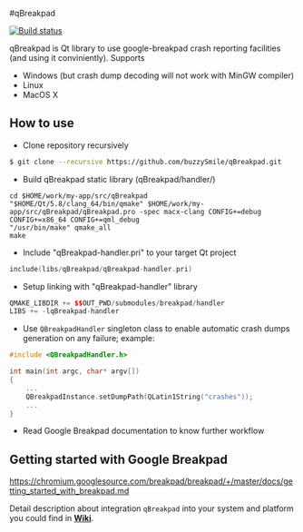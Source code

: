 #qBreakpad

[![Build status](https://travis-ci.org/buzzySmile/qBreakpad.svg?branch=master)](https://travis-ci.org/buzzySmile/qBreakpad)

qBreakpad is Qt library to use google-breakpad crash reporting facilities (and using it conviniently).
Supports
* Windows (but crash dump decoding will not work with MinGW compiler)
* Linux
* MacOS X

How to use
----------------

* Clone repository recursively
```bash
$ git clone --recursive https://github.com/buzzySmile/qBreakpad.git
```
* Build qBreakpad static library (qBreakpad/handler/)

```
cd $HOME/work/my-app/src/qBreakpad
"$HOME/Qt/5.8/clang_64/bin/qmake" $HOME/work/my-app/src/qBreakpad/qBreakpad.pro -spec macx-clang CONFIG+=debug CONFIG+=x86_64 CONFIG+=qml_debug
"/usr/bin/make" qmake_all
make
```

* Include "qBreakpad-handler.pri" to your target Qt project
```c++
include(libs/qBreakpad/qBreakpad-handler.pri)
```
* Setup linking with "qBreakpad-handler" library
```c++
QMAKE_LIBDIR += $$OUT_PWD/submodules/breakpad/handler
LIBS += -lqBreakpad-handler
```
* Use ```QBreakpadHandler``` singleton class to enable automatic crash dumps generation on any failure; example:
```c++
#include <QBreakpadHandler.h>

int main(int argc, char* argv[])
{
    ...
    QBreakpadInstance.setDumpPath(QLatin1String("crashes"));
    ...
}
```
* Read Google Breakpad documentation to know further workflow

Getting started with Google Breakpad
----------------
https://chromium.googlesource.com/breakpad/breakpad/+/master/docs/getting_started_with_breakpad.md

Detail description about integration `qBreakpad` into your system and platform you could find in **[Wiki](https://github.com/buzzySmile/qBreakpad/wiki)**.
